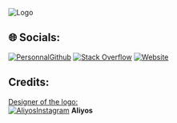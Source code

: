 ![Logo](https://studio-evident.fr/ressources/Logo_evident_couleur_blanc_sf.png)

## 🌐 Socials:

[![PersonnalGithub](https://img.shields.io/badge/Github-%23212327.svg?logo=Github&logoColor=white)](https://github.com/TheMisterObvious) [![Stack Overflow](https://img.shields.io/badge/-Stackoverflow-FE7A16?logo=stack-overflow&logoColor=white)](https://stackoverflow.com/users/20817296) [![Website](https://img.shields.io/website?down_color=red&down_message=down&up_color=green&up_message=up&url=https%3A%2F%2Fstudio-evident.fr)](https://studio-evident.fr)

## Credits:

<ins>Designer of the logo:</ins>
<br>[![AliyosInstagram](https://img.shields.io/badge/Aliyos-%23E4405F.svg?logo=Instagram&logoColor=white)](https://www.instagram.com/aliyos12) **Aliyos** 
